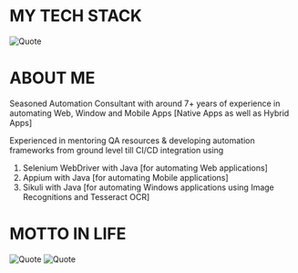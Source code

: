 # MY TECH STACK
![Quote](https://drive.google.com/uc?export=view&id=1lYlhk9vm23JZEBnZ1_byORmRsiYRfbuz)

# **ABOUT ME**

Seasoned Automation Consultant with around 7+ years of experience in automating Web, Window and Mobile Apps [Native Apps as well as Hybrid Apps]

Experienced in mentoring QA resources & developing automation frameworks from ground level till CI/CD integration using

 1. Selenium WebDriver with Java [for automating Web applications]
 2. Appium with Java [for automating Mobile applications]
 3. Sikuli with Java [for automating Windows applications using Image
    Recognitions and Tesseract OCR]

# MOTTO IN LIFE
![Quote](https://1.bp.blogspot.com/-9pdSO1PHXow/XO09cVBbF0I/AAAAAAAAF_I/SlM3ndEZPzs9u2hVvMmjcVS_13RSdjc2wCLcBGAs/s640/together-success-quotes-together-power-can-do.JPEG)
![Quote](https://images6.fanpop.com/image/photos/34500000/SSJ2-Gohan-Gif-rileyferguson-34521952-853-480.gif)
